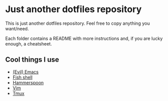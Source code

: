 # Just another dotfiles repository

This is just another dotfiles repository. Feel free to copy anything you want/need.

Each folder contains a README with more instructions and, if you are lucky enough, a cheatsheet.

## Cool things I use

* [(Evil) Emacs](https://github.com/rcoedo/dotfiles/tree/master/emacs)
* [Fish shell](https://github.com/rcoedo/dotfiles/tree/master/fish)
* [Hammerspoon](https://github.com/rcoedo/dotfiles/tree/master/hammerspoon)
* [Vim](https://github.com/rcoedo/dotfiles/tree/master/vim)
* [Tmux](https://github.com/rcoedo/dotfiles/tree/master/tmux)

